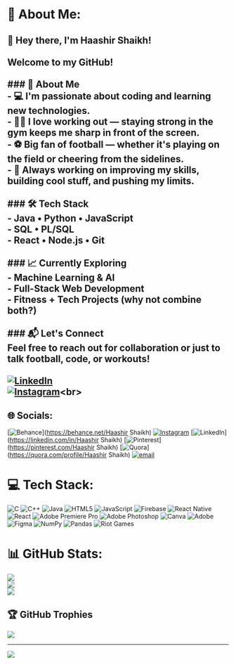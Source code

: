 # 💫 About Me:
## 👋 Hey there, I'm Haashir Shaikh!<br><br>Welcome to my GitHub!<br><br>### 🧠 About Me<br>- 💻 I'm passionate about coding and learning new technologies.<br>- 🏋️‍♂️ I love working out — staying strong in the gym keeps me sharp in front of the screen.<br>- ⚽ Big fan of football — whether it's playing on the field or cheering from the sidelines.<br>- 🚀 Always working on improving my skills, building cool stuff, and pushing my limits.<br><br>### 🛠 Tech Stack<br>- Java • Python • JavaScript<br>- SQL • PL/SQL<br>- React • Node.js • Git<br><br>### 📈 Currently Exploring<br>- Machine Learning & AI<br>- Full-Stack Web Development<br>- Fitness + Tech Projects (why not combine both?)<br><br>### 📬 Let's Connect<br>Feel free to reach out for collaboration or just to talk football, code, or workouts!<br><br>[![LinkedIn](https://img.shields.io/badge/LinkedIn-Haashir-blue?style=flat&logo=linkedin)](www.linkedin.com/in/<br>haashir-shaikh-225a282b9<br>)<br>[![Instagram](https://img.shields.io/badge/Instagram-haashirshaikh-purple?style=flat&logo=instagram)](https://instagram.com/haashirshaikh_)<br>


## 🌐 Socials:
[![Behance](https://img.shields.io/badge/Behance-1769ff?logo=behance&logoColor=white)](https://behance.net/Haashir Shaikh) [![Instagram](https://img.shields.io/badge/Instagram-%23E4405F.svg?logo=Instagram&logoColor=white)](https://instagram.com/haashirshaikh_) [![LinkedIn](https://img.shields.io/badge/LinkedIn-%230077B5.svg?logo=linkedin&logoColor=white)](https://linkedin.com/in/Haashir Shaikh) [![Pinterest](https://img.shields.io/badge/Pinterest-%23E60023.svg?logo=Pinterest&logoColor=white)](https://pinterest.com/Haashir Shaikh) [![Quora](https://img.shields.io/badge/Quora-%23B92B27.svg?logo=Quora&logoColor=white)](https://quora.com/profile/Haashir Shaikh) [![email](https://img.shields.io/badge/Email-D14836?logo=gmail&logoColor=white)](mailto:haashirshaikh207@gmail.com) 

# 💻 Tech Stack:
![C](https://img.shields.io/badge/c-%2300599C.svg?style=for-the-badge&logo=c&logoColor=white) ![C++](https://img.shields.io/badge/c++-%2300599C.svg?style=for-the-badge&logo=c%2B%2B&logoColor=white) ![Java](https://img.shields.io/badge/java-%23ED8B00.svg?style=for-the-badge&logo=openjdk&logoColor=white) ![HTML5](https://img.shields.io/badge/html5-%23E34F26.svg?style=for-the-badge&logo=html5&logoColor=white) ![JavaScript](https://img.shields.io/badge/javascript-%23323330.svg?style=for-the-badge&logo=javascript&logoColor=%23F7DF1E) ![Firebase](https://img.shields.io/badge/firebase-%23039BE5.svg?style=for-the-badge&logo=firebase) ![React Native](https://img.shields.io/badge/react_native-%2320232a.svg?style=for-the-badge&logo=react&logoColor=%2361DAFB) ![React](https://img.shields.io/badge/react-%2320232a.svg?style=for-the-badge&logo=react&logoColor=%2361DAFB) ![Adobe Premiere Pro](https://img.shields.io/badge/Adobe%20Premiere%20Pro-9999FF.svg?style=for-the-badge&logo=Adobe%20Premiere%20Pro&logoColor=white) ![Adobe Photoshop](https://img.shields.io/badge/adobe%20photoshop-%2331A8FF.svg?style=for-the-badge&logo=adobe%20photoshop&logoColor=white) ![Canva](https://img.shields.io/badge/Canva-%2300C4CC.svg?style=for-the-badge&logo=Canva&logoColor=white) ![Adobe](https://img.shields.io/badge/adobe-%23FF0000.svg?style=for-the-badge&logo=adobe&logoColor=white) ![Figma](https://img.shields.io/badge/figma-%23F24E1E.svg?style=for-the-badge&logo=figma&logoColor=white) ![NumPy](https://img.shields.io/badge/numpy-%23013243.svg?style=for-the-badge&logo=numpy&logoColor=white) ![Pandas](https://img.shields.io/badge/pandas-%23150458.svg?style=for-the-badge&logo=pandas&logoColor=white) ![Riot Games](https://img.shields.io/badge/riotgames-D32936.svg?style=for-the-badge&logo=riotgames&logoColor=white)
# 📊 GitHub Stats:
![](https://github-readme-stats.vercel.app/api?username=haashirshaikh2007&theme=dark&hide_border=false&include_all_commits=false&count_private=false)<br/>
![](https://nirzak-streak-stats.vercel.app/?user=haashirshaikh2007&theme=dark&hide_border=false)<br/>
![](https://github-readme-stats.vercel.app/api/top-langs/?username=haashirshaikh2007&theme=dark&hide_border=false&include_all_commits=false&count_private=false&layout=compact)

## 🏆 GitHub Trophies
![](https://github-profile-trophy.vercel.app/?username=haashirshaikh2007&theme=gotham&no-frame=false&no-bg=true&margin-w=4)

---
[![](https://visitcount.itsvg.in/api?id=haashirshaikh2007&icon=0&color=0)](https://visitcount.itsvg.in)

<!-- Proudly created with GPRM ( https://gprm.itsvg.in ) -->
